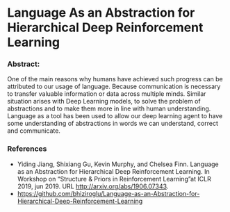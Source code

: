 # Language As an Abstraction for Hierarchical Deep Reinforcement Learning

### Abstract:

One of the main reasons why humans have achieved such progress can
be attributed to our usage of language. Because communication is necessary to
transfer valuable information or data across multiple minds. Similar situation arises
with Deep Learning models, to solve the problem of abstractions and to make them
more in line with human understanding. Language as a tool has been used to allow
our deep learning agent to have some understanding of abstractions in words we can
understand, correct and communicate.



### References
- Yiding Jiang, Shixiang Gu, Kevin Murphy, and Chelsea Finn. Language as an Abstraction
for Hierarchical Deep Reinforcement Learning. In Workshop on “Structure & Priors in
Reinforcement Learning”at ICLR 2019, jun 2019. URL http://arxiv.org/abs/1906.07343.
- https://github.com/bhiziroglu/Language-as-an-Abstraction-for-Hierarchical-Deep-Reinforcement-Learning
